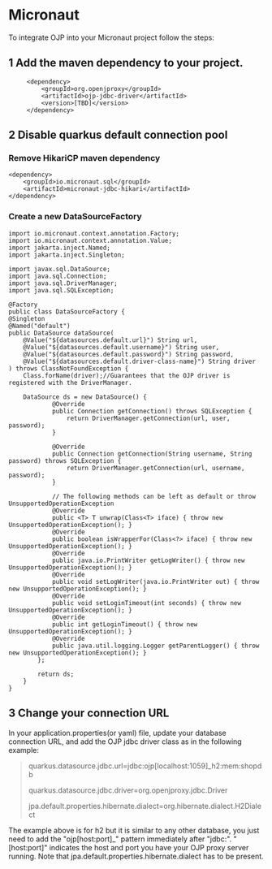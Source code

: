 # Micronaut

To integrate OJP into your Micronaut project follow the steps:

## 1 Add the maven dependency to your project.

         <dependency>
             <groupId>org.openjproxy</groupId>
             <artifactId>ojp-jdbc-driver</artifactId>
             <version>[TBD]</version>
         </dependency>

## 2 Disable quarkus default connection pool

### Remove HikariCP maven dependency

    <dependency>
        <groupId>io.micronaut.sql</groupId>
        <artifactId>micronaut-jdbc-hikari</artifactId>
    </dependency>

### Create a new DataSourceFactory

    import io.micronaut.context.annotation.Factory;
    import io.micronaut.context.annotation.Value;
    import jakarta.inject.Named;
    import jakarta.inject.Singleton;
    
    import javax.sql.DataSource;
    import java.sql.Connection;
    import java.sql.DriverManager;
    import java.sql.SQLException;

    @Factory
    public class DataSourceFactory {
    @Singleton
    @Named("default")
    public DataSource dataSource(
        @Value("${datasources.default.url}") String url,
        @Value("${datasources.default.username}") String user,
        @Value("${datasources.default.password}") String password,
        @Value("${datasources.default.driver-class-name}") String driver
    ) throws ClassNotFoundException {
        Class.forName(driver);//Guarantees that the OJP driver is registered with the DriverManager.

        DataSource ds = new DataSource() {
                @Override
                public Connection getConnection() throws SQLException {
                    return DriverManager.getConnection(url, user, password);
                }
    
                @Override
                public Connection getConnection(String username, String password) throws SQLException {
                    return DriverManager.getConnection(url, username, password);
                }
    
                // The following methods can be left as default or throw UnsupportedOperationException
                @Override
                public <T> T unwrap(Class<T> iface) { throw new UnsupportedOperationException(); }
                @Override
                public boolean isWrapperFor(Class<?> iface) { throw new UnsupportedOperationException(); }
                @Override
                public java.io.PrintWriter getLogWriter() { throw new UnsupportedOperationException(); }
                @Override
                public void setLogWriter(java.io.PrintWriter out) { throw new UnsupportedOperationException(); }
                @Override
                public void setLoginTimeout(int seconds) { throw new UnsupportedOperationException(); }
                @Override
                public int getLoginTimeout() { throw new UnsupportedOperationException(); }
                @Override
                public java.util.logging.Logger getParentLogger() { throw new UnsupportedOperationException(); }
            };

            return ds;
        }
    }


## 3 Change your connection URL
In your application.properties(or yaml) file, update your database connection URL, and add the OJP jdbc driver class as in the following example:
>  quarkus.datasource.jdbc.url=jdbc:ojp[localhost:1059]_h2:mem:shopdb
> 
> quarkus.datasource.jdbc.driver=org.openjproxy.jdbc.Driver
>
> jpa.default.properties.hibernate.dialect=org.hibernate.dialect.H2Dialect

The example above is for h2 but it is similar to any other database, you just need to add the "ojp[host:port]_" pattern immediately after "jdbc:". "[host:port]" indicates the host and port you have your OJP proxy server running.
Note that jpa.default.properties.hibernate.dialect has to be present.